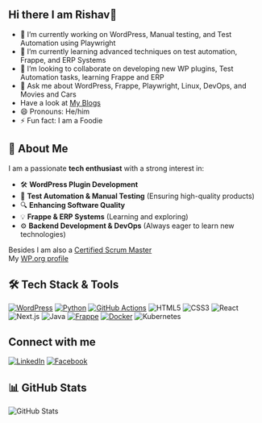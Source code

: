 ## Hi there I am Rishav👋


<!--
**rishavjeet/rishavjeet** is a ✨ _special_ ✨ repository because its `README.md` (this file) appears on your GitHub profile.

Here are some ideas to get you started:


-->
- 🔭 I’m currently working on WordPress, Manual testing, and Test Automation using Playwright
- 🌱 I’m currently learning advanced techniques on test automation, Frappe, and ERP Systems
- 👯 I’m looking to collaborate on developing new WP plugins, Test Automation tasks, learning Frappe and ERP
- 💬 Ask me about WordPress, Frappe, Playwright, Linux, DevOps, and Movies and Cars
- Have a look at [My Blogs](https://medium.com/@duttarishav2510)
- 😄 Pronouns: He/him
- ⚡ Fun fact: I am a Foodie

## 🚀 About Me
I am a passionate **tech enthusiast** with a strong interest in:
- 🛠 **WordPress Plugin Development**
- 🧪 **Test Automation & Manual Testing** (Ensuring high-quality products)
- 🔍 **Enhancing Software Quality**
- 💡 **Frappe & ERP Systems** (Learning and exploring)
- ⚙️ **Backend Development & DevOps** (Always eager to learn new technologies)

Besides I am also a [Certified Scrum Master](https://bcert.me/bc/html/show-badge.html?b=nuwczfxv)  
My [WP.org profile](https://profiles.wordpress.org/rishavdutta/)

## 🛠 Tech Stack & Tools
[![WordPress](https://img.shields.io/badge/WordPress-21759B?style=for-the-badge&logo=wordpress&logoColor=white)](https://profiles.wordpress.org/rishavdutta/)
[![Python](https://img.shields.io/badge/Python-3776AB?style=for-the-badge&logo=python&logoColor=white)](https://www.python.org/)
[![GitHub Actions](https://img.shields.io/badge/GitHub%20Actions-2088FF?style=for-the-badge&logo=github-actions&logoColor=white)](https://github.com/features/actions)
![HTML5](https://img.shields.io/badge/HTML5-E34F26?style=for-the-badge&logo=html5&logoColor=white)
![CSS3](https://img.shields.io/badge/CSS3-1572B6?style=for-the-badge&logo=css3&logoColor=white)
![React](https://img.shields.io/badge/React-20232A?style=for-the-badge&logo=react&logoColor=61DAFB)
![Next.js](https://img.shields.io/badge/Next.js-000000?style=for-the-badge&logo=next.js&logoColor=white)
![Java](https://img.shields.io/badge/Java-ED8B00?style=for-the-badge&logo=java&logoColor=white)
[![Frappe](https://img.shields.io/badge/Frappe-0081C9?style=for-the-badge&logo=frappe&logoColor=white)](https://frappe.io/)
[![Docker](https://img.shields.io/badge/Docker-2496ED?style=for-the-badge&logo=docker&logoColor=white)](https://www.docker.com/)
![Kubernetes](https://img.shields.io/badge/Kubernetes-326CE5?style=for-the-badge&logo=kubernetes&logoColor=white)


## Connect with me
[![LinkedIn](https://img.shields.io/badge/LinkedIn-0077B5?style=for-the-badge&logo=linkedin&logoColor=white)](www.linkedin.com/in/rishav-dutta-csm®-269203192)
[![Facebook](https://img.shields.io/badge/Facebook-1877F2?style=for-the-badge&logo=facebook&logoColor=white)](https://www.facebook.com/rishav.dutta.3367)

## 📊 GitHub Stats
![GitHub Stats](https://github-readme-stats.vercel.app/api?username=rishavjeet&show_icons=true&theme=radical)
